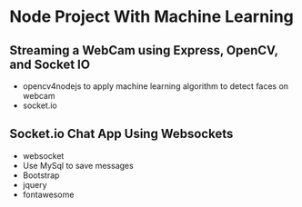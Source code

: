 # Node Project With Machine Learning
## Streaming a WebCam using Express, OpenCV, and Socket IO
- opencv4nodejs to apply machine learning algorithm to detect faces on webcam
- socket.io

## Socket.io Chat App Using Websockets
- websocket
- Use MySql to save messages
- Bootstrap
- jquery
- fontawesome
